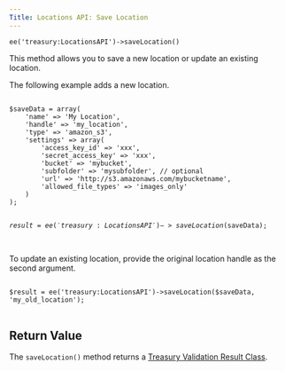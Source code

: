 ```yaml
---
Title: Locations API: Save Location
---
```


`ee('treasury:LocationsAPI')->saveLocation()`

This method allows you to save a new location or update an existing location.

The following example adds a new location.

<div class="content-blocks__pre-wrapper content-blocks__pre-wrapper--example">
<pre class="content-blocks__pre content-blocks__pre--example language-php">
<code class="content-blocks__code content-blocks__code--example language-php">
$saveData = array(
	'name' => 'My Location',
	'handle' => 'my_location',
	'type' => 'amazon_s3',
	'settings' => array(
		'access_key_id' => 'xxx',
		'secret_access_key' => 'xxx',
		'bucket' => 'mybucket',
		'subfolder' => 'mysubfolder', // optional
		'url' => 'http://s3.amazonaws.com/mybucketname',
		'allowed_file_types' => 'images_only'
	)
);

$result = ee('treasury:LocationsAPI')->saveLocation($saveData);
</code>
</pre>
</div>

To update an existing location, provide the original location handle as the second argument.

<div class="content-blocks__pre-wrapper content-blocks__pre-wrapper--example">
<pre class="content-blocks__pre content-blocks__pre--example language-php">
<code class="content-blocks__code content-blocks__code--example language-php">
$result = ee('treasury:LocationsAPI')->saveLocation($saveData, 'my_old_location');
</code>
</pre>
</div>

## Return Value

The `saveLocation()` method returns a [Treasury Validation Result Class](#validation-result-class).
